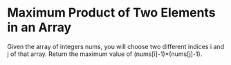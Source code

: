 # Maximum Product of Two Elements in an Array

Given the array of integers nums, you will choose two different indices i and j of that array. Return the maximum value of (nums[i]-1)*(nums[j]-1).
